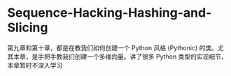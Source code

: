 # Sequence-Hacking-Hashing-and-Slicing

第九章和第十章，都是在教我们如何创建一个 Python 风格 (Pythonic) 的类。尤其本章，是手把手教我们创建一个多维向量。讲了很多 Python 类型的实现细节，本章暂时不深入学习




